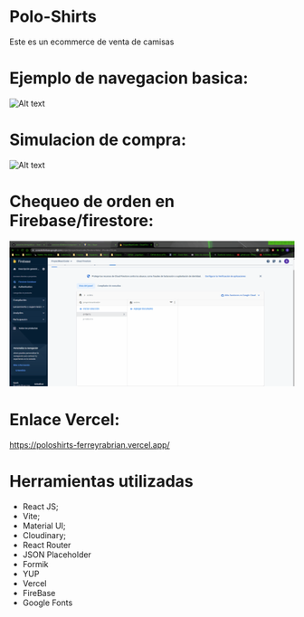 # Polo-Shirts

Este es un ecommerce de venta de camisas

# Ejemplo de navegacion basica:

![Alt text](<Navegacion basica.gif>)

# Simulacion de compra:

![Alt text](simulacionCompra.gif)

# Chequeo de orden en Firebase/firestore:

![Alt text](FirestoreOrder.gif)

# Enlace Vercel:

https://poloshirts-ferreyrabrian.vercel.app/

# Herramientas utilizadas

- React JS;
- Vite;
- Material UI;
- Cloudinary;
- React Router
- JSON Placeholder
- Formik
- YUP
- Vercel
- FireBase
- Google Fonts
